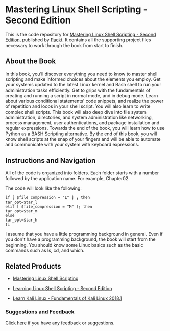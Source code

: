 # Mastering Linux Shell Scripting - Second Edition
This is the code repository for [Mastering Linux Shell Scripting - Second Edition](https://www.packtpub.com/virtualization-and-cloud/mastering-linux-shell-scripting-second-edition?utm_source=github&utm_medium=repository&utm_campaign=9781788990554), published by [Packt](https://www.packtpub.com/?utm_source=github). It contains all the supporting project files necessary to work through the book from start to finish.
## About the Book
In this book, you’ll discover everything you need to know to master shell scripting and make informed choices about the elements you employ. Get your systems updated to the latest Linux kernel and Bash shell to run your administration tasks efficiently. Get to grips with the fundamentals of creating and running a script in normal mode, and in debug mode. Learn about various conditional statements' code snippets, and realize the power of repetition and loops in your shell script. You will also learn to write complex shell scripts. This book will also deep dive into file system administration, directories, and system administration like networking, process management, user authentications, and package installation and regular expressions. Towards the end of the book, you will learn how to use Python as a BASH Scripting alternative. By the end of this book, you will know shell scripts at the snap of your fingers and will be able to automate and communicate with your system with keyboard expressions.

## Instructions and Navigation
All of the code is organized into folders. Each folder starts with a number followed by the application name. For example, Chapter02.



The code will look like the following:
```
if [ $file_compression = "L" ] ; then
tar_opt=$tar_l
elif [ $file_compression = "M" ]; then
tar_opt=$tar_m
else
tar_opt=$tar_h
fi
```

I assume that you have a little programming background in general. Even if you don't have
a programming background, the book will start from the beginning.
You should know some Linux basics such as the basic commands such as ls, cd, and which.

## Related Products
* [Mastering Linux Shell Scripting](https://www.packtpub.com/networking-and-servers/mastering-linux-shell-scripting?utm_source=github&utm_medium=repository&utm_campaign=9781784396978)

* [Learning Linux Shell Scripting - Second Edition](https://www.packtpub.com/networking-and-servers/learning-linux-shell-scripting-second-edition?utm_source=github&utm_medium=repository&utm_campaign=9781788993197)

* [Learn Kali Linux - Fundamentals of Kali Linux 2018.1](https://www.packtpub.com/networking-and-servers/learn-kali-linux-fundamentals-kali-linux-20181?utm_source=github&utm_medium=repository&utm_campaign=9781788993982)

### Suggestions and Feedback
[Click here](https://docs.google.com/forms/d/e/1FAIpQLSe5qwunkGf6PUvzPirPDtuy1Du5Rlzew23UBp2S-P3wB-GcwQ/viewform) if you have any feedback or suggestions.
